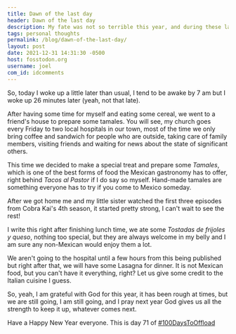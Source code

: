 ```yaml
---
title: Dawn of the last day
header: Dawn of the last day
description: My fate was not so terrible this year, and during these last hours a lot of things will still happen...
tags: personal thoughts
permalink: /blog/dawn-of-the-last-day/
layout: post
date: 2021-12-31 14:31:30 -0500
host: fosstodon.org
username: joel
com_id: idcomments
---
```


So, today I woke up a little later than usual, I tend to be awake by 7 am but I
woke up 26 minutes later (yeah, not that late).

After having some time for myself and eating some cereal, we went to a friend's
house to prepare some tamales. You will see, my church goes every Friday to two
local hospitals in our town, most of the time we only bring coffee and sandwich
for people who are outside, taking care of family members, visiting friends and 
waiting for news about the state of significant others.

This time we decided to make a special treat and prepare some *Tamales*, which is
one of the best forms of food the Mexican gastronomy has to offer, right behind
*Tacos al Pastor* if I do say so myself. Hand-made tamales are something everyone has to try if you come to Mexico someday.

After we got home me and my little sister watched the first three episodes from
Cobra Kai's 4th season, it started pretty strong, I can't wait to see the rest!

I write this right after finishing lunch time, we ate some *Tostadas de
frijoles y queso*, nothing too special, but they are always welcome in my belly
and I am
sure any non-Mexican would enjoy them a lot.

We aren't going to the hospital until a few hours from this being published but
right after that, we will have some Lasagna for dinner. It is not Mexican food,
but you can't have it everything, right? Let us give some credit to the Italian
cuisine I guess.

So, yeah, I am grateful with God for this year, it has been rough at times, but
we are still going, I am still going, and I pray next year God gives us all the
strength to keep it up, whatever comes next.

Have a Happy New Year everyone. This is day 71 of [#100DaysToOffload](https://100DaysToOffload.com)







